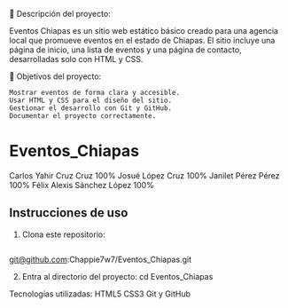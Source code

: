 📘 Descripción del proyecto:

Eventos Chiapas es un sitio web estático básico creado para una agencia local que promueve eventos en el estado de Chiapas. El sitio incluye una página de inicio, una lista de eventos y una página de contacto, desarrolladas solo con HTML y CSS.

🎯 Objetivos del proyecto:

    Mostrar eventos de forma clara y accesible.
    Usar HTML y CSS para el diseño del sitio.
    Gestionar el desarrollo con Git y GitHub.
    Documentar el proyecto correctamente.

# Eventos_Chiapas
Carlos Yahir Cruz Cruz     100%
Josué López Cruz           100%
Janilet Pérez Pérez        100%
Félix Alexis Sánchez López 100%

## Instrucciones de uso
1. Clona este repositorio:
   ```bash
git@github.com:Chappie7w7/Eventos_Chiapas.git

2. Entra al directorio del proyecto:
cd Eventos_Chiapas


Tecnologías utilizadas:
HTML5
CSS3
Git y GitHub
